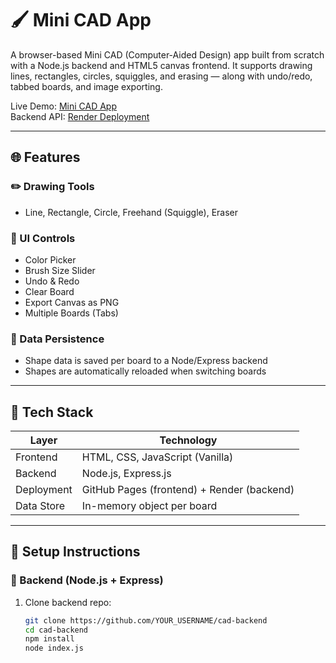 # 🖌️ Mini CAD App

A browser-based Mini CAD (Computer-Aided Design) app built from scratch with a Node.js backend and HTML5 canvas frontend. It supports drawing lines, rectangles, circles, squiggles, and erasing — along with undo/redo, tabbed boards, and image exporting.

Live Demo: [Mini CAD App](https://rowangs.github.io/cad-frontend/)  
Backend API: [Render Deployment](https://cad-backend-1.onrender.com)

---

## 🌐 Features

### ✏️ Drawing Tools
- Line, Rectangle, Circle, Freehand (Squiggle), Eraser

### 🎨 UI Controls
- Color Picker
- Brush Size Slider
- Undo & Redo
- Clear Board
- Export Canvas as PNG
- Multiple Boards (Tabs)

### 🔁 Data Persistence
- Shape data is saved per board to a Node/Express backend
- Shapes are automatically reloaded when switching boards

---

## 🧠 Tech Stack

| Layer       | Technology                        |
|-------------|------------------------------------|
| Frontend    | HTML, CSS, JavaScript (Vanilla)   |
| Backend     | Node.js, Express.js               |
| Deployment  | GitHub Pages (frontend) + Render (backend) |
| Data Store  | In-memory object per board        |

---

## 🚀 Setup Instructions

### 🔧 Backend (Node.js + Express)

1. Clone backend repo:
   ```bash
   git clone https://github.com/YOUR_USERNAME/cad-backend
   cd cad-backend
   npm install
   node index.js
